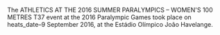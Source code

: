 The ATHLETICS AT THE 2016 SUMMER PARALYMPICS – WOMEN'S 100 METRES T37 event at the 2016 Paralympic Games took place on heats_date–9 September 2016, at the Estádio Olímpico João Havelange.
